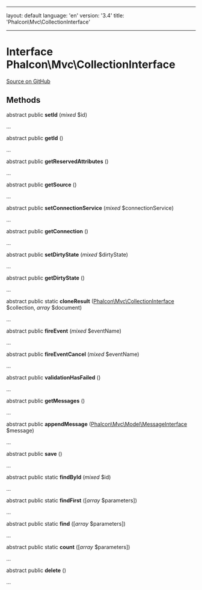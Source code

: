 * * *

layout: default language: 'en' version: '3.4' title: 'Phalcon\Mvc\CollectionInterface'

* * *

# Interface **Phalcon\Mvc\CollectionInterface**

<a href="https://github.com/phalcon/cphalcon/tree/v3.4.0/phalcon/mvc/collectioninterface.zep" class="btn btn-default btn-sm">Source on GitHub</a>

## Methods

abstract public **setId** (*mixed* $id)

...

abstract public **getId** ()

...

abstract public **getReservedAttributes** ()

...

abstract public **getSource** ()

...

abstract public **setConnectionService** (*mixed* $connectionService)

...

abstract public **getConnection** ()

...

abstract public **setDirtyState** (*mixed* $dirtyState)

...

abstract public **getDirtyState** ()

...

abstract public static **cloneResult** ([Phalcon\Mvc\CollectionInterface](/3.4/en/api/Phalcon_Mvc_CollectionInterface) $collection, *array* $document)

...

abstract public **fireEvent** (*mixed* $eventName)

...

abstract public **fireEventCancel** (*mixed* $eventName)

...

abstract public **validationHasFailed** ()

...

abstract public **getMessages** ()

...

abstract public **appendMessage** ([Phalcon\Mvc\Model\MessageInterface](/3.4/en/api/Phalcon_Mvc_Model_MessageInterface) $message)

...

abstract public **save** ()

...

abstract public static **findById** (*mixed* $id)

...

abstract public static **findFirst** ([*array* $parameters])

...

abstract public static **find** ([*array* $parameters])

...

abstract public static **count** ([*array* $parameters])

...

abstract public **delete** ()

...
